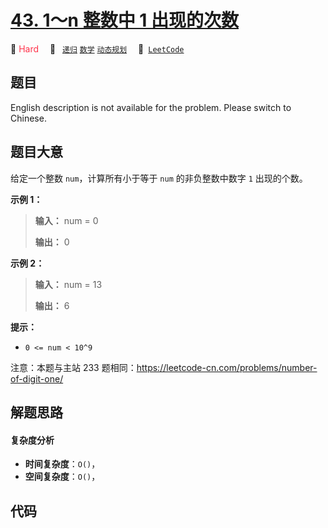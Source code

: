 # [43. 1～n 整数中 1 出现的次数](https://leetcode.cn/problems/1nzheng-shu-zhong-1chu-xian-de-ci-shu-lcof)

🔴 <font color=#ff334b>Hard</font>&emsp; 🔖&ensp; [`递归`](/tag/recursion.md) [`数学`](/tag/math.md) [`动态规划`](/tag/dynamic-programming.md)&emsp; 🔗&ensp;[`LeetCode`](https://leetcode.cn/problems/1nzheng-shu-zhong-1chu-xian-de-ci-shu-lcof)

## 题目

English description is not available for the problem. Please switch to
Chinese.


## 题目大意

给定一个整数 `num`，计算所有小于等于 `num` 的非负整数中数字 `1` 出现的个数。



**示例 1：**

> 
> 
> 
> 
> 
> **输入：** num = 0
> 
> **输出：** 0
> 
> 

**示例 2：**

> 
> 
> 
> 
> 
> **输入：** num = 13
> 
> **输出：** 6



**提示：**

  * `0 <= num < 10^9`

注意：本题与主站 233 题相同：<https://leetcode-cn.com/problems/number-of-digit-one/>




## 解题思路

#### 复杂度分析

- **时间复杂度**：`O()`，
- **空间复杂度**：`O()`，

## 代码

```javascript

```